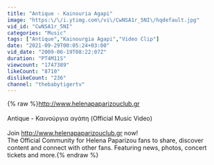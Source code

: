 ```yaml
---
title: "Antique - Kainouria Agapi"
image: "https:\/\/i.ytimg.com\/vi\/CwNSA1r_5NI\/hqdefault.jpg"
vid_id: "CwNSA1r_5NI"
categories: "Music"
tags: ["Antique","Kainourgia Agapi","Video Clip"]
date: "2021-09-29T00:05:24+03:00"
vid_date: "2009-06-19T08:22:07Z"
duration: "PT4M11S"
viewcount: "1747389"
likeCount: "8710"
dislikeCount: "236"
channel: "thebabytigertv"
---
```

{% raw %}<a rel="nofollow" target="blank" href="http://www.helenapaparizouclub.gr">http://www.helenapaparizouclub.gr</a><br /><br />Antique - Καινούργια αγάπη (Official Music Video)<br /><br />Join <a rel="nofollow" target="blank" href="http://www.helenapaparizouclub.gr">http://www.helenapaparizouclub.gr</a> now!<br />The Official Community for Helena Paparizou fans to share, discover content and connect with other fans. Featuring news, photos, concert tickets and more.{% endraw %}
